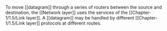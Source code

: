 To move [[datagram]] through a series of routers between the source and destination, the [[Network layer]] uses the services of the [[Chapter-1/1.5/Link layer]].
A [[datagram]] may be handled by different [[Chapter-1/1.5/Link layer]] protocols at different routes.